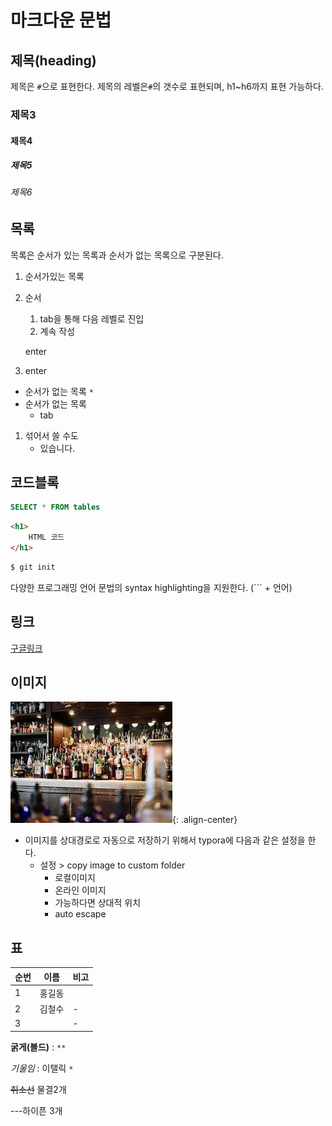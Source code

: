 # 마크다운 문법

## 제목(heading)

제목은 `#`으로 표현한다. 제목의 레벨은`#`의 갯수로 표현되며, h1~h6까지 표현 가능하다.

### 제목3

#### 제목4

##### 제목5

###### 제목6

## 목록

목록은 순서가 있는 목록과 순서가 없는 목록으로 구분된다.

1. 순서가있는 목록

2. 순서

   1. tab을 통해 다음 레벨로 진입
   2. 계속 작성

   enter

3. enter

* 순서가 없는 목록 `*`
* 순서가 없는 목록
  * tab

1. 섞어서 쓸 수도
   * 있습니다.

## 코드블록

```sql
SELECT * FROM tables
```

```html
<h1>
    HTML 코드
</h1>
```

```bash
$ git init
```

다양한 프로그래밍 언어 문법의 syntax highlighting을 지원한다. (``` + 언어)

## 링크

[구글링크](www.google.com)

## 이미지

![image-center](/assets/images/img2.jpg){: .align-center}

* 이미지를 상대경로로 자동으로 저장하기 위해서 typora에 다음과 같은 설정을 한다.
  * 설정 > copy image to custom folder
    * 로컬이미지
    * 온라인 이미지
    * 가능하다면 상대적 위치
    * auto escape

## 표

| 순번 | 이름   | 비고 |
| ---- | ------ | ---- |
| 1    | 홍길동 |      |
| 2    | 김철수 | -    |
| 3    |        | -    |

**굵게(볼드)** : `**` 

*기울임*  : 이탤릭 `*`

~~취소선~~ 물결2개

---하이픈 3개



